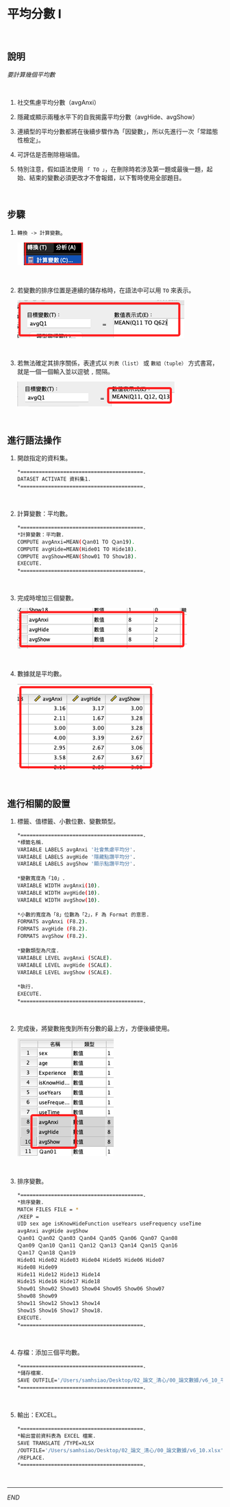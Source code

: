 # 平均分數 I

<br>

## 說明

_要計算幾個平均數_

<br>

1. 社交焦慮平均分數（avgAnxi）

2. 隱藏或顯示兩種水平下的自我揭露平均分數（avgHide、avgShow）

3. 連續型的平均分數都將在後續步驟作為「因變數」，所以先進行一次「常踏態性檢定」。

4. 可評估是否刪除極端值。

5. 特別注意，假如語法使用 `「 TO 」`，在刪除時若涉及第一題或最後一題，起始、結束的變數必須更改才不會報錯，以下暫時使用全部題目。 

<br>

## 步驟

1. `轉換 -> 計算變數`。

    ![](images/img_01.png)

<br>

2. 若變數的排序位置是連續的儲存格時，在語法中可以用 `TO` 來表示。

    ![](images/img_02.png)

<br>

3. 若無法確定其排序關係，表達式以 `列表（list）` 或 `數組（tuple）` 方式書寫，就是一個一個輸入並以逗號 `,` 間隔。

    ![](images/img_03.png)

<br>

## 進行語法操作

1. 開啟指定的資料集。

    ```bash
    *========================================.
    DATASET ACTIVATE 資料集1.
    *========================================.
    ```

<br>

2. 計算變數：平均數。

    ```bash
    *========================================.
    *計算變數：平均數.
    COMPUTE avgAnxi=MEAN(Ｑan01 TO Ｑan19).
    COMPUTE avgHide=MEAN(Hide01 TO Hide18).
    COMPUTE avgShow=MEAN(Show01 TO Show18).
    EXECUTE.
    *========================================.
    ```

<br>

3. 完成時增加三個變數。

    ![](images/img_04.png)

<br>

4. 數據就是平均數。

    ![](images/img_05.png)

<br>

## 進行相關的設置

1. 標籤、值標籤、小數位數、變數類型。

    ```bash
    *========================================.
    *標籤名稱.
    VARIABLE LABELS avgAnxi '社會焦慮平均分'.
    VARIABLE LABELS avgHide '隱藏點讚平均分'.
    VARIABLE LABELS avgShow '顯示點讚平均分'.

    *變數寬度為「10」.
    VARIABLE WIDTH avgAnxi(10).
    VARIABLE WIDTH avgHide(10).
    VARIABLE WIDTH avgShow(10).

    *小數的寬度為「8」位數為「2」，F 為 Format 的意思.
    FORMATS avgAnxi (F8.2).
    FORMATS avgHide (F8.2).
    FORMATS avgShow (F8.2).

    *變數類型為尺度.
    VARIABLE LEVEL avgAnxi (SCALE).
    VARIABLE LEVEL avgHide (SCALE).
    VARIABLE LEVEL avgShow (SCALE).

    *執行.
    EXECUTE.
    *========================================.
    ```

<br>

2. 完成後，將變數拖曳到所有分數的最上方，方便後續使用。

    ![](images/img_06.png)

<br>

3. 排序變數。

    ```bash
    *========================================.
    *排序變數.
    MATCH FILES FILE = *
    /KEEP = 
    UID sex age isKnowHideFunction useYears useFrequency useTime 
    avgAnxi avgHide avgShow 
    Ｑan01 Ｑan02 Ｑan03 Ｑan04 Ｑan05 Ｑan06 Ｑan07 Ｑan08 
    Ｑan09 Ｑan10 Ｑan11 Ｑan12 Ｑan13 Ｑan14 Ｑan15 Ｑan16 
    Ｑan17 Ｑan18 Ｑan19 
    Hide01 Hide02 Hide03 Hide04 Hide05 Hide06 Hide07 
    Hide08 Hide09 
    Hide11 Hide12 Hide13 Hide14 
    Hide15 Hide16 Hide17 Hide18 
    Show01 Show02 Show03 Show04 Show05 Show06 Show07 
    Show08 Show09 
    Show11 Show12 Show13 Show14 
    Show15 Show16 Show17 Show18.
    EXECUTE.
    *========================================.
    ```

<br>

4. 存檔：添加三個平均數。

    ```bash
    *========================================.
    *儲存檔案.
    SAVE OUTFILE='/Users/samhsiao/Desktop/02_論文_清心/00_論文數據/v6_10_平均數01.sav'.
    *========================================.
    ```

<br>

5. 輸出：EXCEL。

    ```bash
    *========================================.
    *輸出當前資料表為 EXCEL 檔案.
    SAVE TRANSLATE /TYPE=XLSX
    /OUTFILE='/Users/samhsiao/Desktop/02_論文_清心/00_論文數據/v6_10.xlsx'
    /REPLACE.
    *========================================.
    ```

<br>

___

_END_
